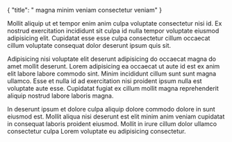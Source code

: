 {
  "title": " magna minim veniam consectetur veniam"
}

Mollit aliquip ut et tempor enim anim culpa voluptate consectetur nisi id. Ex nostrud exercitation incididunt sit culpa id nulla tempor voluptate eiusmod adipisicing elit. Cupidatat esse esse culpa consectetur cillum occaecat cillum voluptate consequat dolor deserunt ipsum quis sit.

Adipisicing nisi voluptate elit deserunt adipisicing do occaecat magna do amet mollit deserunt. Lorem adipisicing ea occaecat ut aute id est ex anim elit labore labore commodo sint. Minim incididunt cillum sunt sunt magna ullamco. Esse et nulla id ad exercitation nisi proident ipsum nulla est voluptate aute esse. Cupidatat fugiat ex cillum mollit magna reprehenderit aliquip nostrud labore laboris magna.

In deserunt ipsum et dolore culpa aliquip dolore commodo dolore in sunt eiusmod est. Mollit aliqua nisi deserunt est elit minim anim veniam cupidatat in consequat laboris proident eiusmod. Mollit in irure cillum dolor ullamco consectetur culpa Lorem voluptate eu adipisicing consectetur.